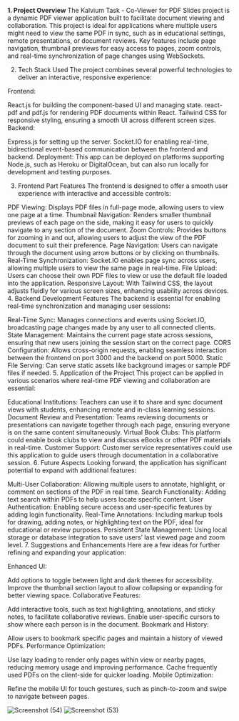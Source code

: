 **1. Project Overview**
The Kalvium Task - Co-Viewer for PDF Slides project is a dynamic PDF viewer application built to facilitate document viewing and collaboration. This project is ideal for applications where multiple users might need to view the same PDF in sync, such as in educational settings, remote presentations, or document reviews. Key features include page navigation, thumbnail previews for easy access to pages, zoom controls, and real-time synchronization of page changes using WebSockets.

2. Tech Stack Used
The project combines several powerful technologies to deliver an interactive, responsive experience:

Frontend:

React.js for building the component-based UI and managing state.
react-pdf and pdf.js for rendering PDF documents within React.
Tailwind CSS for responsive styling, ensuring a smooth UI across different screen sizes.
Backend:

Express.js for setting up the server.
Socket.IO for enabling real-time, bidirectional event-based communication between the frontend and backend.
Deployment: This app can be deployed on platforms supporting Node.js, such as Heroku or DigitalOcean, but can also run locally for development and testing purposes.

3. Frontend Part Features
The frontend is designed to offer a smooth user experience with interactive and accessible controls:

PDF Viewing: Displays PDF files in full-page mode, allowing users to view one page at a time.
Thumbnail Navigation: Renders smaller thumbnail previews of each page on the side, making it easy for users to quickly navigate to any section of the document.
Zoom Controls: Provides buttons for zooming in and out, allowing users to adjust the view of the PDF document to suit their preference.
Page Navigation: Users can navigate through the document using arrow buttons or by clicking on thumbnails.
Real-Time Synchronization: Socket.IO enables page sync across users, allowing multiple users to view the same page in real-time.
File Upload: Users can choose their own PDF files to view or use the default file loaded into the application.
Responsive Layout: With Tailwind CSS, the layout adjusts fluidly for various screen sizes, enhancing usability across devices.
4. Backend Development Features
The backend is essential for enabling real-time synchronization and managing user sessions:

Real-Time Sync: Manages connections and events using Socket.IO, broadcasting page changes made by any user to all connected clients.
State Management: Maintains the current page state across sessions, ensuring that new users joining the session start on the correct page.
CORS Configuration: Allows cross-origin requests, enabling seamless interaction between the frontend on port 3000 and the backend on port 5000.
Static File Serving: Can serve static assets like background images or sample PDF files if needed.
5. Application of the Project
This project can be applied in various scenarios where real-time PDF viewing and collaboration are essential:

Educational Institutions: Teachers can use it to share and sync document views with students, enhancing remote and in-class learning sessions.
Document Review and Presentation: Teams reviewing documents or presentations can navigate together through each page, ensuring everyone is on the same content simultaneously.
Virtual Book Clubs: This platform could enable book clubs to view and discuss eBooks or other PDF materials in real-time.
Customer Support: Customer service representatives could use this application to guide users through documentation in a collaborative session.
6. Future Aspects
Looking forward, the application has significant potential to expand with additional features:

Multi-User Collaboration: Allowing multiple users to annotate, highlight, or comment on sections of the PDF in real time.
Search Functionality: Adding text search within PDFs to help users locate specific content.
User Authentication: Enabling secure access and user-specific features by adding login functionality.
Real-Time Annotations: Including markup tools for drawing, adding notes, or highlighting text on the PDF, ideal for educational or review purposes.
Persistent State Management: Using local storage or database integration to save users’ last viewed page and zoom level.
7. Suggestions and Enhancements
Here are a few ideas for further refining and expanding your application:

Enhanced UI:

Add options to toggle between light and dark themes for accessibility.
Improve the thumbnail section layout to allow collapsing or expanding for better viewing space.
Collaborative Features:

Add interactive tools, such as text highlighting, annotations, and sticky notes, to facilitate collaborative reviews.
Enable user-specific cursors to show where each person is in the document.
Bookmark and History:

Allow users to bookmark specific pages and maintain a history of viewed PDFs.
Performance Optimization:

Use lazy loading to render only pages within view or nearby pages, reducing memory usage and improving performance.
Cache frequently used PDFs on the client-side for quicker loading.
Mobile Optimization:

Refine the mobile UI for touch gestures, such as pinch-to-zoom and swipe to navigate between pages.

![Screenshot (54)](https://github.com/user-attachments/assets/c99a67a1-b28b-458a-bcca-f7f42f3fb4ad)
![Screenshot (53)](https://github.com/user-attachments/assets/01c3f47c-e484-4064-93e2-b720ffe97ff8)
